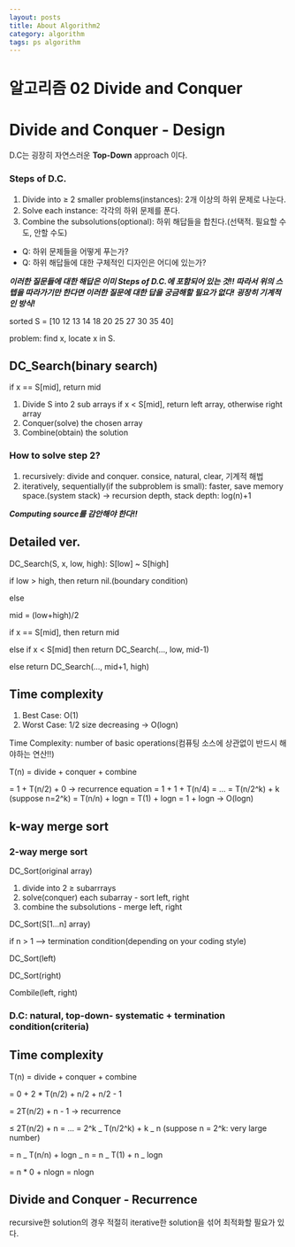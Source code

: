 ```yaml
---
layout: posts
title: About Algorithm2
category: algorithm
tags: ps algorithm
---
```


# 알고리즘 02 Divide and Conquer

# Divide and Conquer - Design

D.C는 굉장히 자연스러운 **Top-Down** approach 이다.

### Steps of D.C.

1. Divide into ≥ 2 smaller problems(instances): 2개 이상의 하위 문제로 나눈다.
2. Solve each instance: 각각의 하위 문제를 푼다.
3. Combine the subsolutions(optional): 하위 해답들을 합친다.(선택적. 필요할 수도, 안할 수도)

- Q: 하위 문제들을 어떻게 푸는가?
- Q: 하위 해답들에 대한 구체적인 디자인은 어디에 있는가?

**_이러한 질문들에 대한 해답은 이미 Steps of D.C.에 포함되어 있는 것!!
따라서 위의 스텝을 따라가기만 한다면 이러한 질문에 대한 답을 궁금해할 필요가 없다!
굉장히 기계적인 방식!_**

sorted S = [10 12 13 14 18 20 25 27 30 35 40]

problem: find x, locate x in S.

## DC_Search(binary search)

if x == S[mid], return mid

1. Divide S into 2 sub arrays
   if x < S[mid], return left array, otherwise right array
2. Conquer(solve) the chosen array
3. Combine(obtain) the solution

### How to solve step 2?

1. recursively: divide and conquer. consice, natural, clear, 기계적 해법
2. iteratively, sequentially(if the subproblem is small): faster, save memory space.(system stack)
   → recursion depth, stack depth: log(n)+1

**_Computing source를 감안해야 한다!!_**

## Detailed ver.

DC_Search(S, x, low, high): S[low] ~ S[high]

if low > high, then return nil.(boundary condition)

else

mid = (low+high)/2

if x == S[mid], then return mid

else if x < S[mid] then return DC_Search(..., low, mid-1)

else return DC_Search(..., mid+1, high)

## Time complexity

1. Best Case: O(1)
2. Worst Case: 1/2 size decreasing → O(logn)

Time Complexity: number of basic operations(컴퓨팅 소스에 상관없이 반드시 해야하는 연산!!)

T(n) = divide + conquer + combine

= 1 + T(n/2) + 0 → recurrence equation
= 1 + 1 + T(n/4)
= ... = T(n/2^k) + k (suppose n=2^k)
= T(n/n) + logn = T(1) + logn = 1 + logn → O(logn)

## k-way merge sort

### 2-way merge sort

**<Design>**

DC_Sort(original array)

1. divide into 2 ≥ subarrrays
2. solve(conquer) each subarray - sort left, right
3. combine the subsolutions - merge left, right

DC_Sort(S[1...n] array)

if n > 1 —> termination condition(depending on your coding style)

DC_Sort(left)

DC_Sort(right)

Combile(left, right)

### D.C: natural, top-down- systematic + termination condition(criteria)

## Time complexity

T(n) = divide + conquer + combine

= 0 + 2 \* T(n/2) + n/2 + n/2 - 1

= 2T(n/2) + n - 1 → recurrence

≤ 2T(n/2) + n = ... = 2^k _ T(n/2^k) + k _ n (suppose n = 2^k: very large number)

= n _ T(n/n) + logn _ n = n _ T(1) + n _ logn

= n \* 0 + nlogn = nlogn

## Divide and Conquer - Recurrence

recursive한 solution의 경우 적절히 iterative한 solution을 섞어 최적화할 필요가 있다.
